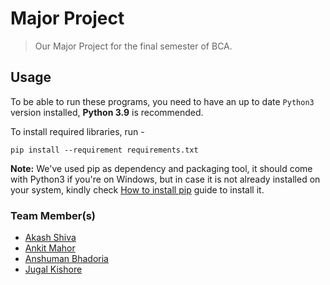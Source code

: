 # Major Project

> Our Major Project for the final semester of BCA.

## Usage

To be able to run these programs, you need to have an up to date `Python3` version installed, **Python 3.9** is recommended.

To install required libraries, run -

```
pip install --requirement requirements.txt
```

**Note:** We've used pip as dependency and packaging tool, it should come with Python3 if you're on Windows, but in case it is not already installed on your system, kindly check [How to install pip](https://pip.pypa.io/en/stable/installing/) guide to install it.

### Team Member(s)

- [Akash Shiva](https://github.com/akaProgramer)
- [Ankit Mahor](https://github.com/ankit-CrazyProgramer)
- [Anshuman Bhadoria](https://github.com/anshuman234)
- [Jugal Kishore](https://github.com/crazyuploader)
